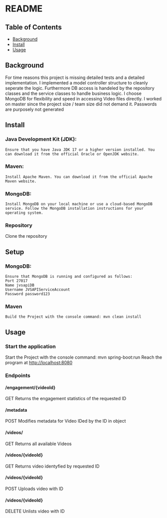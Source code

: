# README


## Table of Contents

- [Background](#background)
- [Install](#install)
- [Usage](#usage)

## Background

For time reasons this project is missing detailed tests and a detailed implementation.
I implemented a model controller structure to cleanly seperate the logic. Furthermore DB access is handeled by the repository classes and the service classes to handle business logic. 
I choose MongoDB for flexibility and speed in accessing Video files directly.
I worked on master since the project size / team size did not demand it.
Passwords are purposely not generated

## Install

### Java Development Kit (JDK):
    Ensure that you have Java JDK 17 or a higher version installed. You can download it from the official Oracle or OpenJDK website.

### Maven:
    Install Apache Maven. You can download it from the official Apache Maven website.

### MongoDB:
    Install MongoDB on your local machine or use a cloud-based MongoDB service. Follow the MongoDB installation instructions for your operating system.
    

### Repository 
Clone the repository


## Setup

### MongoDB:
    Ensure that MongoDB is running and configured as follows: 
    Port 27017
    Name jvsapiDB
    Username JVSAPIServiceAccount
    Password password123

### Maven
    Build the Project with the console command: mvn clean install

## Usage

### Start the application

Start the Project with the console command: mvn spring-boot:run
Reach the program at [http://localhost:8080](http://localhost:8080)

### Endpoints
#### /engagement/{videoId}
GET     Returns the engagement statistics of the requested ID
#### /metadata
POST    Modifies metadata for Video IDed by the ID in object
#### /videos/
GET     Returns all available Videos
#### /videos/{videoId}
GET     Returns video identyfied by requested ID
#### /videos/{videoId}
POST    Uploads video with ID
#### /videos/{videoId}
DELETE  Unlists video with ID